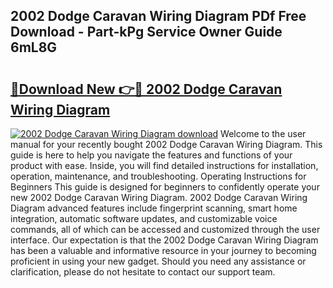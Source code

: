 ## 2002 Dodge Caravan Wiring Diagram PDf Free Download - Part-kPg Service Owner Guide 6mL8G

# <h2><a href="http://dfhhsoi.blite.top/?on=2002+Dodge+Caravan+Wiring+Diagram">🔗Download New 👉🔴 2002 Dodge Caravan Wiring Diagram</a></h2>

[![2002 Dodge Caravan Wiring Diagram download](https://i.imgur.com/lujVjoI.png)](http://dfhhsoi.blite.top/?on=2002+Dodge+Caravan+Wiring+Diagram)
Welcome to the user manual for your recently bought 2002 Dodge Caravan Wiring Diagram. This guide is here to help you navigate the features and functions of your product with ease. Inside, you will find detailed instructions for installation, operation, maintenance, and troubleshooting. Operating Instructions for Beginners This guide is designed for beginners to confidently operate your new 2002 Dodge Caravan Wiring Diagram. 2002 Dodge Caravan Wiring Diagram advanced features include fingerprint scanning, smart home integration, automatic software updates, and customizable voice commands, all of which can be accessed and customized through the user interface. Our expectation is that the 2002 Dodge Caravan Wiring Diagram has been a valuable and informative resource in your journey to becoming proficient in using your new gadget. Should you need any assistance or clarification, please do not hesitate to contact our support team.
